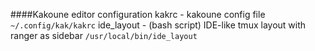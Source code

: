 ####Kakoune editor configuration
kakrc - kakoune config file `~/.config/kak/kakrc`
ide_layout - (bash script) IDE-like tmux layout with ranger as sidebar `/usr/local/bin/ide_layout`
